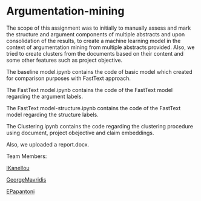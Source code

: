 # Argumentation-mining
The scope of this assignment was to initially to manually assess and mark the structure and argument components of multiple abstracts and upon consolidation of the results, to create a machine learning model in the context of argumentation mining from multiple abstracts provided. Also, we tried to create clusters from the documents based on their content and some other features such as project objective.

The baseline model.ipynb contains the code of  basic model which created for comparison purposes with FastText approach.

The FastText model.ipynb contains the code of the FastText model regarding the argument labels.

The FastText model-structure.ipynb contains the code of the FastText model regarding the structure labels.

The Clustering.ipynb contains the code regarding the clustering procedure using document, project obejective and claim embeddings.

Also, we uploaded a report.docx.

Team Members: 

[IKanellou](https://github.com/Ikanellou)

[GeorgeMavridis](https://github.com/GeorgeMavridis)

[EPapantoni](https://github.com/EPapantoni)

